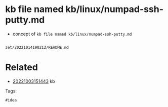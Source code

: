 # kb file named kb/linux/numpad-ssh-putty.md

- concept of `kb file named kb/linux/numpad-ssh-putty.md`

```
```

` zet/20221014190212/README.md `

# Related

- [20221003151443](/zet/20221003151443/README.md) kb

Tags:

    #idea

